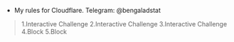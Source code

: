 - My rules for Cloudflare. Telegram: @bengaladstat
>1.Interactive Challenge 2.Interactive Challenge 3.Interactive Challenge 4.Block 5.Block
